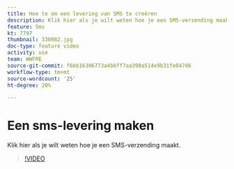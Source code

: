 ```yaml
---
title: Hoe te om een levering van SMS te creëren
description: Klik hier als je wilt weten hoe je een SMS-verzending maakt.
feature: Sms
kt: 7797
thumbnail: 330982.jpg
doc-type: feature video
activity: use
team: WWFRE
source-git-commit: f6bb16306773a4b6ff7aa390a514e9b31fe047d6
workflow-type: tm+mt
source-wordcount: '25'
ht-degree: 20%

---
```



# Een sms-levering maken

Klik hier als je wilt weten hoe je een SMS-verzending maakt.

>[!VIDEO](https://video.tv.adobe.com/v/330982)
